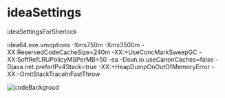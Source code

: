 # ideaSettings
ideaSettingsForSherlock


idea64.exe.vmoptions
-Xms750m
-Xmx3500m
-XX:ReservedCodeCacheSize=240m
-XX:+UseConcMarkSweepGC
-XX:SoftRefLRUPolicyMSPerMB=50
-ea
-Dsun.io.useCanonCaches=false
-Djava.net.preferIPv4Stack=true
-XX:+HeapDumpOnOutOfMemoryError
-XX:-OmitStackTraceInFastThrow

![codeBackgroud](http://i.imgur.com/GhiQrel.png)

